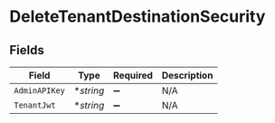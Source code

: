 # DeleteTenantDestinationSecurity


## Fields

| Field              | Type               | Required           | Description        |
| ------------------ | ------------------ | ------------------ | ------------------ |
| `AdminAPIKey`      | **string*          | :heavy_minus_sign: | N/A                |
| `TenantJwt`        | **string*          | :heavy_minus_sign: | N/A                |